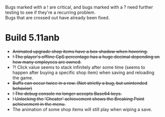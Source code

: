 Bugs marked with a ! are critical, and bugs marked with a ? need further testing to see if they're a recurring problem.  
Bugs that are crossed out have already been fixed.
# Build 5.11anb
- ~~Animated upgrade shop items have a box shadow when hovering.~~
- ~~! The player's offline CpS percentage has a huge decimal depending on how many employees are owned.~~
- ?! Click value seems to stack infinitely after some time (seems to happen after buying a specific shop item) when saving and reloading the game.
- ~~Buffs can occur twice in a row. (Not strictly a bug, but unintended behavior)~~
- ~~! The debug console no longer accepts Base64 keys.~~
- ~~! Unlocking the 'Cheater' achievement shows the Breaking Point achievement in the menu.~~
- The animation of some shop items will still play when wiping a save.
